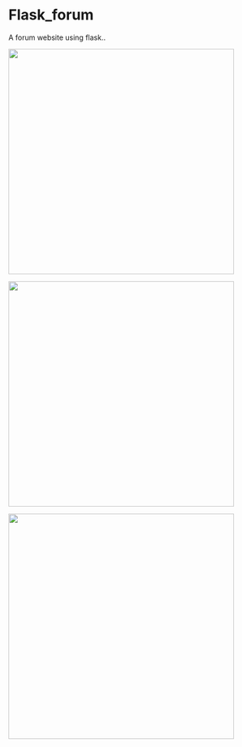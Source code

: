 # Flask_forum
A forum website using flask..
<p><img src="https://myfiles.space/user_files/65454_9afc49ebb298f926/65454_custom_files/img1616580599.png" style="width: 444px;"></p>
<p><img src="https://myfiles.space/user_files/65454_9afc49ebb298f926/65454_custom_files/img1616580637.png" style="width: 444px;"></p>
<p><img src="https://myfiles.space/user_files/65454_9afc49ebb298f926/65454_custom_files/img1616580806.png" style="width: 444px;"></p>
